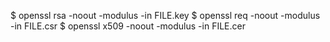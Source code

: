 <!-- layout:code post: 2039-02-26-ssl-certificate-issues_matching-certificates-and -->


$ openssl rsa -noout -modulus -in FILE.key
$ openssl req -noout -modulus -in FILE.csr
$ openssl x509 -noout -modulus -in FILE.cer
